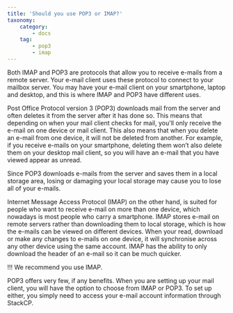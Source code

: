 ```yaml
---
title: 'Should you use POP3 or IMAP?'
taxonomy:
    category:
        - docs
    tag:
        - pop3
        - imap
---
```


Both IMAP and POP3 are protocols that allow you to receive e-mails from a remote server. Your e-mail client uses these protocol to connect to your mailbox server. You may have your e-mail client on your smartphone, laptop and desktop, and this is where IMAP and POP3 have different uses. 

Post Office Protocol version 3 (POP3) downloads mail from the server and often deletes it from the server after it has done so. This means that depending on when your mail client checks for mail, you'll only receive the e-mail on one device or mail client. This also means that when you delete an e-mail from one device, it will not be deleted from another. For example, if you receive e-mails on your smartphone, deleting them won’t also delete them on your desktop mail client, so you will have an e-mail that you have viewed appear as unread. 

Since POP3 downloads e-mails from the server and saves them in a local storage area, losing or damaging your local storage may cause you to lose all of your e-mails. 

Internet Message Access Protocol (IMAP) on the other hand, is suited for people who want to receive e-mail on more than one device, which nowadays is most people who carry a smartphone. IMAP stores e-mail on remote servers rather than downloading them to local storage, which is how the e-mails can be viewed on different devices. When your read, download or make any changes to e-mails on one device, it will synchronise across any other device using the same account. IMAP has the ability to only download the header of an e-mail so it can be much quicker. 

!!! We recommend you use IMAP.

POP3 offers very few, if any benefits. When you are setting up your mail client, you will have the option to choose from IMAP or POP3. To set up either, you simply need to access your e-mail account information through StackCP.